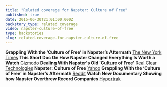 ```yaml
---
title: "Related coverage for Napster: Culture of Free"
published: true
date: 2015-06-30T21:01:00.000Z
backstory_type: related coverage
video: napster-culture-of-free
type: backstories
slug: related-coverage-for-napster-culture-of-free
---
```


**Grappling With the ‘Culture of Free’ in Napster’s Aftermath**
[The New York Times](http://www.nytimes.com/2014/12/08/technology/grappling-with-the-culture-of-free-in-napsters-aftermath.html?rref=collection%2Fcolumn%2Fretro-report&action=click&contentCollection=us&region=stream&module=stream_unit&contentPlacement=1&pgtype=collection)
**This Short Doc On How Napster Changed Everything Is Worth a Watch**
[Gizmodo](http://paleofuture.gizmodo.com/how-napster-changed-everything-1668284066)
**Dealing With Napster's Old 'Culture of Free'**
[Real Clear Technologies](http://www.realcleartechnology.com/2014/12/08/dealing_with_napster039s_old_039culture_of_free039_24539.html)
**Napster: Culture of Free**
[Yahoo](http://news.yahoo.com/video/napster-culture-free-114301853.html)
**Grappling With the ‘Culture of Free’ in Napster’s Aftermath**
[Reddit](http://www.reddit.com/r/technology/comments/2omtyf/grappling_with_the_culture_of_free_in_napsters/)
**Watch New Documentary Showing how Napster Overthrew Record Companies**
[Hypertrak](http://hypetrak.com/2014/12/watch-new-documentary-showing-how-napster-overthrew-record-companies/)

